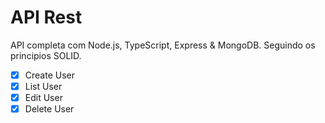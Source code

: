 # API Rest

API completa com Node.js, TypeScript, Express & MongoDB. Seguindo os principios SOLID.

- [x] Create User
- [x] List User
- [x] Edit User
- [x] Delete User
